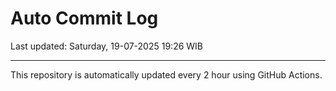 # Auto Commit Log

Last updated: Saturday, 19-07-2025 19:26 WIB

---

This repository is automatically updated every 2 hour using GitHub Actions.
